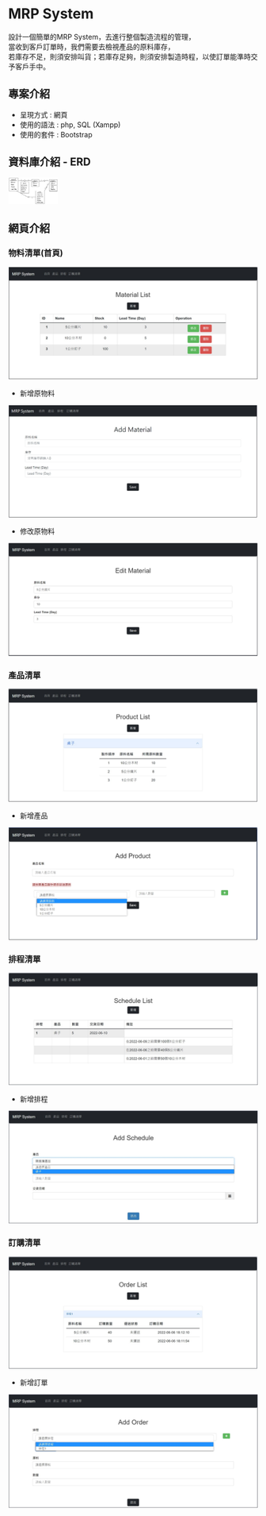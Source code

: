 # MRP System
設計一個簡單的MRP System，去進行整個製造流程的管理， <br>
當收到客戶訂單時，我們需要去檢視產品的原料庫存， <br>
若庫存不足，則須安排叫貨；若庫存足夠，則須安排製造時程，以使訂單能準時交予客戶手中。


## 專案介紹
- 呈現方式 : 網頁
- 使用的語法 : php, SQL (Xampp)
- 使用的套件 : Bootstrap

## 資料庫介紹 - ERD
<img src='https://github.com/karlynLi/MRP-System/blob/main/img/ERD.jpg' width='100px'>

## 網頁介紹
### 物料清單(首頁)
![image](https://github.com/karlynLi/MRP-System/blob/main/img/material%20list.jpg)

- 新增原物料

![image](https://github.com/karlynLi/MRP-System/blob/main/img/add%20material.jpg)

- 修改原物料

![image](https://github.com/karlynLi/MRP-System/blob/main/img/edit%20material.jpg)

### 產品清單
![image](https://github.com/karlynLi/MRP-System/blob/main/img/product%20list.jpg)

- 新增產品

![image](https://github.com/karlynLi/MRP-System/blob/main/img/add%20product.jpg)

### 排程清單
![image](https://github.com/karlynLi/MRP-System/blob/main/img/schedule%20list.jpg)

- 新增排程

![image](https://github.com/karlynLi/MRP-System/blob/main/img/add%20schedule.jpg)

### 訂購清單
![image](https://github.com/karlynLi/MRP-System/blob/main/img/order%20list.jpg)

- 新增訂單

![image](https://github.com/karlynLi/MRP-System/blob/main/img/add%20order.jpg)
